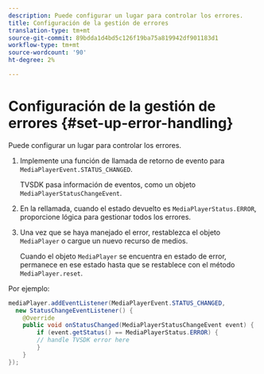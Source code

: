 ```yaml
---
description: Puede configurar un lugar para controlar los errores.
title: Configuración de la gestión de errores
translation-type: tm+mt
source-git-commit: 89bdda1d4bd5c126f19ba75a819942df901183d1
workflow-type: tm+mt
source-wordcount: '90'
ht-degree: 2%

---
```



# Configuración de la gestión de errores {#set-up-error-handling}

Puede configurar un lugar para controlar los errores.

1. Implemente una función de llamada de retorno de evento para `MediaPlayerEvent.STATUS_CHANGED`.

   TVSDK pasa información de eventos, como un objeto `MediaPlayerStatusChangeEvent`.
1. En la rellamada, cuando el estado devuelto es `MediaPlayerStatus.ERROR`, proporcione lógica para gestionar todos los errores.
1. Una vez que se haya manejado el error, restablezca el objeto `MediaPlayer` o cargue un nuevo recurso de medios.

   Cuando el objeto `MediaPlayer` se encuentra en estado de error, permanece en ese estado hasta que se restablece con el método `MediaPlayer.reset`.

<!--<a id="example_E74BB605ED08450295B8902F1E4BB8F5"></a>-->

Por ejemplo:

```java
mediaPlayer.addEventListener(MediaPlayerEvent.STATUS_CHANGED,  
  new StatusChangeEventListener() { 
    @Override 
    public void onStatusChanged(MediaPlayerStatusChangeEvent event) { 
        if (event.getStatus() == MediaPlayerStatus.ERROR) { 
        // handle TVSDK error here 
        } 
    } 
});
```
